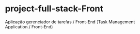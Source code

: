 # project-full-stack-Front
Aplicação gerenciador de tarefas / Front-End  (Task Management Application / Front-End)
